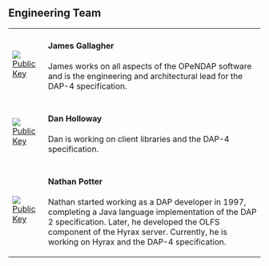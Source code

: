 ## Engineering Team

<table>
    <tr>
        <td>
            <img src="../../../assets/images/gallagher.jpg" />
            <a href="https://www.opendap.org/pub/keys/jimg-gpg.asc">
                Public Key
            </a>
        </td>
        <td>
            <h4>James Gallagher</h4>
            <p>
                James works on all aspects of the OPeNDAP software
                and is the engineering and architectural lead for the DAP-4 specification.
            </p>
        </td>
    </tr>    
    <tr>
        <td>
            <img src="../../../assets/images/holloway.jpg" />
            <a href="https://www.opendap.org/pub/keys/dholloway-gpg.asc">
                Public Key
            </a>
        </td>
        <td>
            <h4>Dan Holloway</h4>
            <p>
                Dan is working on client libraries and the DAP-4 specification.
            </p>
        </td>
    </tr>
    <tr>
        <td>
            <img src="../../../assets/images/potter.jpg" />
            <a href="https://www.opendap.org/pub/keys/ndp.asc">
                Public Key
            </a>
        </td>
        <td>
            <h4>Nathan Potter</h4>
            <p>
                Nathan started working as a DAP developer in 1997,
                completing a Java language implementation of the DAP 2 specification.
                Later, he developed the OLFS component of the Hyrax server.
                Currently, he is working on Hyrax and the DAP-4 specification.
            </p>
        </td>
    </tr>
</table>
